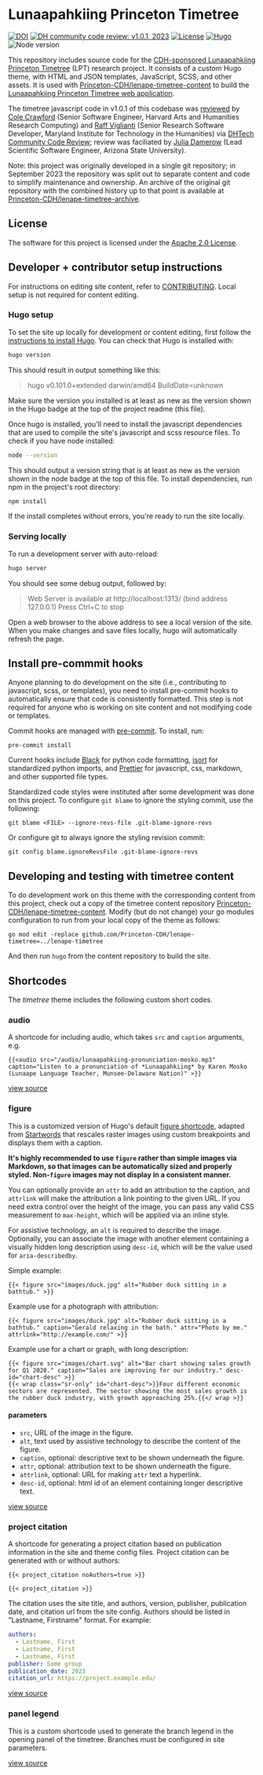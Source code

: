 # Lunaapahkiing Princeton Timetree

[![DOI](https://zenodo.org/badge/DOI/10.5281/zenodo.8040363.svg)](https://doi.org/10.5281/zenodo.8040363)
[![DH community code review: v1.0.1, 2023](https://img.shields.io/badge/DHCodeReview-v1.0.1,_2023-green)](https://github.com/DHCodeReview/lenape-timetree/pull/2)
[![License](https://img.shields.io/badge/License-Apache%202.0-blue.svg)](https://opensource.org/licenses/Apache-2.0)
[![Hugo](https://img.shields.io/badge/hugo-0.117-blue.svg)](https://gohugo.io)
![Node version](https://img.shields.io/badge/node-18-blue)

This repository includes source code for the [CDH-sponsored Lunaapahkiing Princeton Timetree](https://cdh.princeton.edu/projects/lenape-timetree/) (LPT) research project. It consists of a custom Hugo theme, with HTML and JSON templates, JavaScript, SCSS, and other assets. It is used with [Princeton-CDH/lenape-timetree-content](https://github.com/Princeton-CDH/lenape-timetree-content) to build the [Lunaapahkiing Princeton Timetree web application](https://lenapetimetree.indigenous.princeton.edu/).

The timetree javascript code in v1.0.1 of this codebase was [reviewed](https://github.com/DHCodeReview/lenape-timetree/pull/2) by [Cole Crawford](https://github.com/ColeDCrawford) (Senior Software Engineer, Harvard Arts and Humanities Research Computing) and [Raff Viglianti](http://raffviglianti.com/) (Senior Research Software Developer, Maryland Institute for Technology in the Humanities) via [DHTech Community Code Review](https://dhcodereview.github.io/); review was faciliated by [Julia Damerow](https://github.com/jdamerow) (Lead Scientific Software Engineer, Arizona State University).

Note: this project was originally developed in a single git repository; in September 2023 the repository was split out to separate content and code to simplify maintenance and ownership. An archive of the original git repository with the combined history up to that point is available at [Princeton-CDH/lenape-timetree-archive](https://github.com/Princeton-CDH/lenape-timetree-archive).

## License

The software for this project is licensed under the [Apache 2.0 License](LICENSE).

## Developer + contributor setup instructions

For instructions on editing site content, refer to [CONTRIBUTING](CONTRIBUTING.md).
Local setup is not required for content editing.

### Hugo setup

To set the site up locally for development or content editing,
first follow the [instructions to install Hugo](https://gohugo.io/installation/).
You can check that Hugo is installed with:

```sh
hugo version
```

This should result in output something like this:

> hugo v0.101.0+extended darwin/amd64 BuildDate=unknown

Make sure the version you installed is at least as new as the version shown in the Hugo badge at the top of the project readme (this file).

Once hugo is installed, you'll need to install the javascript dependencies that are used to compile the site's javascript and scss resource files. To check if you have node installed:

```sh
node --version
```

This should output a version string that is at least as new as the version shown in the node badge at the top of this file. To install dependencies, run npm in the project's root directory:

```sh
npm install
```

If the install completes without errors, you're ready to run the site locally.

### Serving locally

To run a development server with auto-reload:

```sh
hugo server
```

You should see some debug output, followed by:

> Web Server is available at http://localhost:1313/ (bind address 127.0.0.1)
> Press Ctrl+C to stop

Open a web browser to the above address to see a local version of the site. When you make changes and save files locally, hugo will automatically refresh the page.

## Install pre-commmit hooks

Anyone planning to do development on the site (i.e., contributing to javascript,
scss, or templates), you need to install pre-commit hooks to automatically
ensure that code is consistently formatted. This step is not required
for anyone who is working on site content and not modifying code or templates.

Commit hooks are managed with [pre-commit](https://pre-commit.com/).
To install, run:

```{bash}
pre-commit install
```

Current hooks include [Black](https://github.com/psf/black) for python code formatting, [isort](https://pycqa.github.io/isort/) for standardized python imports, and [Prettier](https://prettier.io/) for javascript, css, markdown, and other supported file types.

Standardized code styles were instituted after some development was done on this project.
To configure `git blame` to ignore the styling commit, use the following:

```{bash}
git blame <FILE> --ignore-revs-file .git-blame-ignore-revs
```

Or configure git to always ignore the styling revision commit:

```{bash}
git config blame.ignoreRevsFile .git-blame-ignore-revs
```

## Developing and testing with timetree content

To do development work on this theme with the corresponding content from this project, check out a copy of the timetree content repository [Princeton-CDH/lenape-timetree-content](https://github.com/Princeton-CDH/lenape-timetree-content). Modify (but do not change) your go modules configuration to run from your local copy of the theme as follows:

```{bash}
go mod edit -replace github.com/Princeton-CDH/lenape-timetree=../lenape-timetree
```

And then run `hugo` from the content repository to build the site.

## Shortcodes

The _timetree_ theme includes the following custom short codes.

### audio

A shortcode for including audio, which takes `src` and `caption` arguments, e.g.

```
{{<audio src="/audio/lunaapahkiing-pronunciation-mosko.mp3" caption="Listen to a pronunciation of *Lunaapahkiing* by Karen Mosko (Lunaape Language Teacher, Munsee-Delaware Nation)" >}}
```

[view source](layouts/shortcodes/audio.html)

### figure

This is a customized version of Hugo's default [figure shortcode](https://gohugo.io/content-management/shortcodes/#figure), adapted from [Startwords](https://github.com/Princeton-CDH/startwords) that rescales raster images using custom breakpoints and displays them with a caption.

**It's highly recommended to use `figure` rather than simple images via Markdown, so that images can be automatically sized and properly styled. Non-`figure` images may not display in a consistent manner.**

You can optionally provide an `attr` to add an attribution to the caption, and `attrlink` will make the attribution a link pointing to the given URL. If you need extra control over the height of the image, you can pass any valid CSS measurement to `max-height`, which will be applied via an inline style.

For assistive technology, an `alt` is required to describe the image. Optionally, you can associate the image with another element containing a visually hidden long description using `desc-id`, which will be the value used for `aria-describedby`.

Simple example:

```
{{< figure src="images/duck.jpg" alt="Rubber duck sitting in a bathtub." >}}
```

Example use for a photograph with attribution:

```
{{< figure src="images/duck.jpg" alt="Rubber duck sitting in a bathtub." caption="Gerald relaxing in the bath." attr="Photo by me." attrlink="http://example.com/" >}}
```

Example use for a chart or graph, with long description:

```
{{< figure src="images/chart.svg" alt="Bar chart showing sales growth for Q1 2020." caption="Sales are improving for our industry." desc-id="chart-desc" >}}
{{< wrap class="sr-only" id="chart-desc">}}Four different economic sectors are represented. The sector showing the most sales growth is the rubber duck industry, with growth approaching 25%.{{</ wrap >}}
```

#### parameters

- `src`, URL of the image in the figure.
- `alt`, text used by assistive technology to describe the content of the figure.
- `caption`, optional: descriptive text to be shown underneath the figure.
- `attr`, optional: attribution text to be shown underneath the figure.
- `attrlink`, optional: URL for making `attr` text a hyperlink.
- `desc-id`, optional: html id of an element containing longer descriptive text.

[view source](layouts/shortcodes/figure.html)

### project citation

A shortcode for generating a project citation based on publication information
in the site and theme config files. Project citation can be generated with or without authors:

```
{{< project_citation noAuthors=true >}}

{{< project_citation >}}
```

The citation uses the site title, and authors, version, publisher, publication date, and citation url from the site config. Authors should be listed in "Lastname, Firstname" format. For example:

```yaml
authors:
  - Lastname, First
  - Lastname, First
  - Lastname, First
publisher: Some group
publication_date: 2023
citation_url: https://project.example.edu/
```

[view source](layouts/shortcodes/project_citation.html)

### panel legend

This is a custom shortcode used to generate the branch legend in the opening panel of the timetree. Branches must be configured in site parameters.

[view source](layouts/shortcodes/panel-legend.html)
